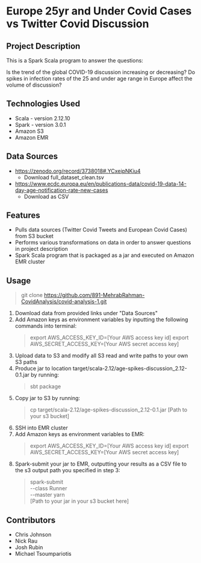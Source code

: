 # Europe 25yr and Under Covid Cases vs Twitter Covid Discussion

## Project Description

This is a Spark Scala program to answer the questions: 

Is the trend of the global COVID-19 discussion increasing or decreasing? 
Do spikes in infection rates of the 25 and under age range in Europe affect the volume of discussion?

## Technologies Used

* Scala - version 2.12.10
* Spark - version 3.0.1
* Amazon S3
* Amazon EMR

## Data Sources

* https://zenodo.org/record/3738018#.YCxeipNKiu4
    * Download full_dataset_clean.tsv
* https://www.ecdc.europa.eu/en/publications-data/covid-19-data-14-day-age-notification-rate-new-cases
    * Download as CSV
    
## Features

* Pulls data sources (Twitter Covid Tweets and European Covid Cases) from S3 bucket
* Performs various transformations on data in order to answer questions in project description
* Spark Scala program that is packaged as a jar and executed on Amazon EMR cluster

## Usage

> git clone https://github.com/891-MehrabRahman-CovidAnalysis/covid-analysis-1.git

1. Download data from provided links under "Data Sources"
2. Add Amazon keys as environment variables by inputting the following commands into terminal:
   >export AWS_ACCESS_KEY_ID=[Your AWS access key id]
   >export AWS_SECRET_ACCESS_KEY=[Your AWS secret access key]
3. Upload data to S3 and modify all S3 read and write paths to your own S3 paths
4. Produce jar to location target/scala-2.12/age-spikes-discussion_2.12-0.1.jar by running: 
    > sbt package
5. Copy jar to S3 by running:
    > cp target/scala-2.12/age-spikes-discussion_2.12-0.1.jar [Path to your s3 bucket]
6. SSH into EMR cluster
7. Add Amazon keys as environment variables to EMR:
    >export AWS_ACCESS_KEY_ID=[Your AWS access key id]
    >export AWS_SECRET_ACCESS_KEY=[Your AWS secret access key]
8. Spark-submit your jar to EMR, outputting your results as a CSV file to the s3 output path you specified in step 3:
    >spark-submit \
    --class Runner \
    --master yarn \
   [Path to your jar in your s3 bucket here]

## Contributors
* Chris Johnson
* Nick Rau
* Josh Rubin
* Michael Tsoumpariotis